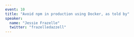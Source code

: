 ```yaml
---
event: 10
title: "Avoid npm in production using Docker, as told by"
speaker:
  name: "Jessie Frazelle"
  twitter: "frazelledazzell"
---
```

